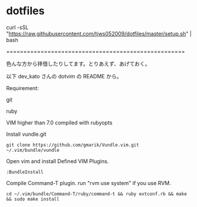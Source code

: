 dotfiles
========

curl -sSL "https://raw.githubusercontent.com/tjws052009/dotfiles/master/setup.sh" | bash

====================================================

色んな方から拝借したりしてます。とりあえず、あげておく。

以下 dev_kato さんの dotvim の README から。

Requirement:


git

ruby

VIM higher than 7.0 compiled with rubyopts


Install vundle.git 

`git clone https://github.com/gmarik/Vundle.vim.git ~/.vim/bundle/vundle`

Open vim and install Defined VIM Plugins. 

`:BundleInstall`

Compile Command-T plugin. run "rvm use system" if you use RVM. 


`cd ~/.vim/bundle/Command-T/ruby/command-t && ruby extconf.rb && make && sudo make install`
